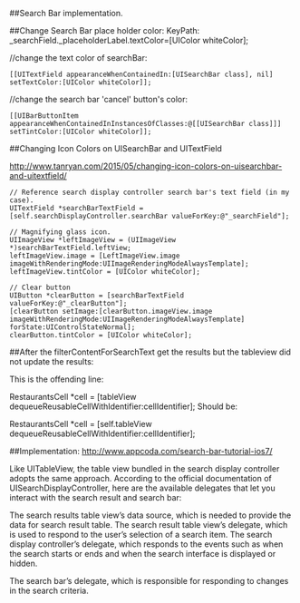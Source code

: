 ##Search Bar implementation.

##Change Search Bar place holder color:
KeyPath:  
		_searchField._placeholderLabel.textColor=[UIColor whiteColor];

//change the text color of searchBar:

    [[UITextField appearanceWhenContainedIn:[UISearchBar class], nil] setTextColor:[UIColor whiteColor]];
    
//change the search bar 'cancel' button's color:

	[[UIBarButtonItem appearanceWhenContainedInInstancesOfClasses:@[[UISearchBar class]]] setTintColor:[UIColor whiteColor]];
	
	
##Changing Icon Colors on UISearchBar and UITextField

http://www.tanryan.com/2015/05/changing-icon-colors-on-uisearchbar-and-uitextfield/	
	
	// Reference search display controller search bar's text field (in my case).
	UITextField *searchBarTextField = [self.searchDisplayController.searchBar valueForKey:@"_searchField"];
	
	// Magnifying glass icon.
	UIImageView *leftImageView = (UIImageView *)searchBarTextField.leftView;
	leftImageView.image = [LeftImageView.image imageWithRenderingMode:UIImageRenderingModeAlwaysTemplate];
	leftImageView.tintColor = [UIColor whiteColor];
	    
	// Clear button
	UIButton *clearButton = [searchBarTextField valueForKey:@"_clearButton"];
	[clearButton setImage:[clearButton.imageView.image imageWithRenderingMode:UIImageRenderingModeAlwaysTemplate] forState:UIControlStateNormal];
	clearButton.tintColor = [UIColor whiteColor];	
	

##After the filterContentForSearchText get the results but the tableview did not update the results:	
	
This is the offending line:

RestaurantsCell *cell = [tableView dequeueReusableCellWithIdentifier:cellIdentifier];
Should be:

RestaurantsCell *cell = [self.tableView dequeueReusableCellWithIdentifier:cellIdentifier];






##Implementation:
http://www.appcoda.com/search-bar-tutorial-ios7/


Like UITableView, the table view bundled in the search display controller adopts the same approach. According to the official documentation of UISearchDisplayController, here are the available delegates that let you interact with the search result and search bar:

The search results table view’s data source, which is needed to provide the data for search result table.
The search result table view’s delegate, which is used to respond to the user’s selection of a search item.
The search display controller’s delegate, which responds to the events such as when the search starts or ends and when the search interface is displayed or hidden.

The search bar’s delegate, which is responsible for responding to changes in the search criteria.